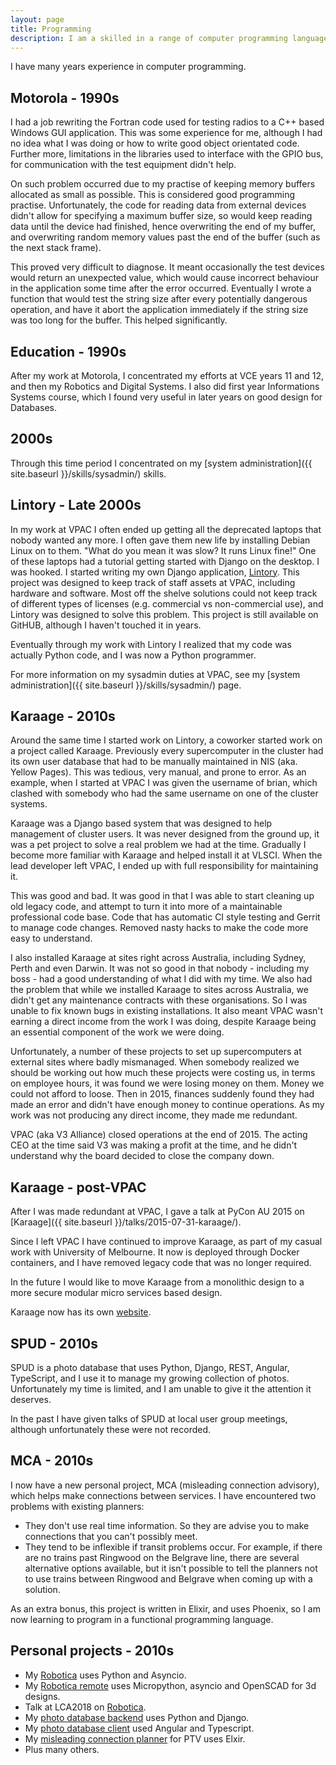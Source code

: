 ```yaml
---
layout: page
title: Programming
description: I am a skilled in a range of computer programming languages.
---
```


I have many years experience in computer programming.

## Motorola - 1990s

I had a job rewriting the Fortran code used for testing radios to a C++ based
Windows GUI application. This was some experience for me, although I had no
idea what I was doing or how to write good object orientated code. Further
more, limitations in the libraries used to interface with the GPIO bus, for
communication with the test equipment didn't help.

On such problem occurred due to my practise of keeping memory buffers allocated
as small as possible. This is considered good programming practise.
Unfortunately, the code for reading data from external devices didn't allow for
specifying a maximum buffer size, so would keep reading data until the device
had finished, hence overwriting the end of my buffer, and overwriting random
memory values past the end of the buffer (such as the next stack frame).

This proved very difficult to diagnose. It meant occasionally the test devices
would return an unexpected value, which would cause incorrect behaviour in the
application some time after the error occurred. Eventually I wrote a function
that would test the string size after every potentially dangerous operation,
and have it abort the application immediately if the string size was too long
for the buffer. This helped significantly.

## Education - 1990s

After my work at Motorola, I concentrated my efforts at VCE years 11 and 12,
and then my Robotics and Digital Systems. I also did first year Informations
Systems course, which I found very useful in later years on good design for
Databases.

## 2000s

Through this time period I concentrated on my [system
administration]({{ site.baseurl }}/skills/sysadmin/) skills.

## Lintory - Late 2000s

In my work at VPAC I often ended up getting all the deprecated laptops that
nobody wanted any more. I often gave them new life by installing Debian Linux
on to them. "What do you mean it was slow? It runs Linux fine!" One of these
laptops had a tutorial getting started with Django on the desktop. I was
hooked. I started writing my own Django application,
[Lintory](https://github.com/vpac/lintory). This project was designed to keep
track of staff assets at VPAC, including hardware and software. Most off the
shelve solutions could not keep track of different types of licenses (e.g.
commercial vs non-commercial use), and Lintory was designed to solve this
problem.  This project is still available on GitHUB, although I haven't touched
it in years.

Eventually through my work with Lintory I realized that my code was actually
Python code, and I was now a Python programmer.

For more information on my sysadmin duties at VPAC, see my [system
administration]({{ site.baseurl }}/skills/sysadmin/) page.

## Karaage - 2010s

Around the same time I started work on Lintory, a coworker started work on a
project called Karaage.  Previously every supercomputer in the cluster had its
own user database that had to be manually maintained in NIS (aka. Yellow Pages).
This was tedious, very manual, and prone to error. As an example, when I
started at VPAC I was given the username of brian, which clashed with somebody
who had the same username on one of the cluster systems.

Karaage was a Django based system that was designed to help management of
cluster users. It was never designed from the ground up, it was a pet project
to solve a real problem we had at the time. Gradually I become more familiar
with Karaage and helped install it at VLSCI. When the lead developer left VPAC,
I ended up with full responsibility for maintaining it.

This was good and bad. It was good in that I was able to start cleaning up old
legacy code, and attempt to turn it into more of a maintainable professional
code base. Code that has automatic CI style testing and Gerrit to manage
code changes. Removed nasty hacks to make the code more easy to understand.

I also installed Karaage at sites right across Australia, including
Sydney, Perth and even Darwin. It was not so good in that nobody - including
my boss - had a good understanding of what I did with my time. We also had the
problem that while we installed Karaage to sites across Australia, we didn't
get any maintenance contracts with these organisations. So I was unable to
fix known bugs in existing installations. It also meant VPAC wasn't earning
a direct income from the work I was doing, despite Karaage being an essential
component of the work we were doing.

Unfortunately, a number of these projects to set up supercomputers at external
sites where badly mismanaged. When somebody realized we should be working out
how much these projects were costing us, in terms on employee hours, it was
found we were losing money on them. Money we could not afford to loose. Then in
2015, finances suddenly found they had made an error and didn't have enough
money to continue operations. As my work was not producing any direct income,
they made me redundant.

VPAC (aka V3 Alliance) closed operations at the end of 2015. The acting CEO
at the time said V3 was making a profit at the time, and he didn't understand
why the board decided to close the company down.

## Karaage - post-VPAC

After I was made redundant at VPAC, I gave a talk at PyCon AU 2015 on
[Karaage]({{ site.baseurl }}/talks/2015-07-31-karaage/).

Since I left VPAC I have continued to improve Karaage, as part of my casual
work with University of Melbourne. It now is deployed through Docker
containers, and I have removed legacy code that was no longer required.

In the future I would like to move Karaage from a monolithic design to a more
secure modular micro services based design.

Karaage now has its own [website](https://karaage-cluster.github.io/).

## SPUD - 2010s

SPUD is a photo database that uses Python, Django, REST, Angular, TypeScript,
and I use it to manage my growing collection of photos. Unfortunately my time
is limited, and I am unable to give it the attention it deserves.

In the past I have given talks of SPUD at local user group meetings, although
unfortunately these were not recorded.

## MCA - 2010s

I now have a new personal project, MCA (misleading connection advisory),
which helps make connections between services. I have encountered two problems
with existing planners:

* They don't use real time information. So they are advise you to make
  connections that you can't possibly meet.
* They tend to be inflexible if transit problems occur. For example, if there
  are no trains past Ringwood on the Belgrave line, there are several alternative
  options available, but it isn't possible to tell the planners not to use
  trains between Ringwood and Belgrave when coming up with a solution.

As an extra bonus, this project is written in Elixir, and uses Phoenix, so
I am now learning to program in a functional programming language.

## Personal projects - 2010s

* My [Robotica](https://github.com/brianmay/robotica/) uses Python and Asyncio.
* My [Robotica remote](https://github.com/brianmay/robotica/) uses Micropython, asyncio and OpenSCAD for 3d designs.
* Talk at LCA2018 on [Robotica](https://www.youtube.com/watch?v=mCUpShC9Cs8).
* My [photo database backend](https://github.com/brianmay/spud/) uses Python and Django.
* My [photo database client](https://github.com/brianmay/spud-client/) used Angular and Typescript.
* My [misleading connection planner](https://github.com/brianmay/mca/) for PTV uses Elxir.
* Plus many others.
